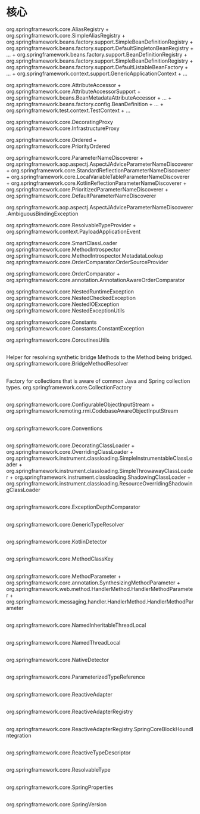 # 核心

org.springframework.core.AliasRegistry
    + org.springframework.core.SimpleAliasRegistry
        + org.springframework.beans.factory.support.SimpleBeanDefinitionRegistry
        + org.springframework.beans.factory.support.DefaultSingletonBeanRegistry
            + ...
    + org.springframework.beans.factory.support.BeanDefinitionRegistry
        + org.springframework.beans.factory.support.SimpleBeanDefinitionRegistry
        + org.springframework.beans.factory.support.DefaultListableBeanFactory
            + ...
        + org.springframework.context.support.GenericApplicationContext
            + ...

org.springframework.core.AttributeAccessor
    + org.springframework.core.AttributeAccessorSupport
        + org.springframework.beans.BeanMetadataAttributeAccessor
            + ...
    + org.springframework.beans.factory.config.BeanDefinition
        + ...
    + org.springframework.test.context.TestContext
        + ...

org.springframework.core.DecoratingProxy
org.springframework.core.InfrastructureProxy

org.springframework.core.Ordered
    + org.springframework.core.PriorityOrdered

org.springframework.core.ParameterNameDiscoverer
    + org.springframework.aop.aspectj.AspectJAdviceParameterNameDiscoverer
    + org.springframework.core.StandardReflectionParameterNameDiscoverer
    + org.springframework.core.LocalVariableTableParameterNameDiscoverer
    + org.springframework.core.KotlinReflectionParameterNameDiscoverer
    + org.springframework.core.PrioritizedParameterNameDiscoverer
        + org.springframework.core.DefaultParameterNameDiscoverer

org.springframework.aop.aspectj.AspectJAdviceParameterNameDiscoverer.AmbiguousBindingException

org.springframework.core.ResolvableTypeProvider
    + org.springframework.context.PayloadApplicationEvent<T>

org.springframework.core.SmartClassLoader
org.springframework.core.MethodIntrospector
org.springframework.core.MethodIntrospector.MetadataLookup<T>
org.springframework.core.OrderComparator.OrderSourceProvider

org.springframework.core.OrderComparator
    + org.springframework.core.annotation.AnnotationAwareOrderComparator

org.springframework.core.NestedRuntimeException
org.springframework.core.NestedCheckedException
org.springframework.core.NestedIOException
org.springframework.core.NestedExceptionUtils


org.springframework.core.Constants
org.springframework.core.Constants.ConstantException

org.springframework.core.CoroutinesUtils







## 
Helper for resolving synthetic bridge Methods to the Method being bridged. 
org.springframework.core.BridgeMethodResolver

## 
Factory for collections that is aware of common Java and Spring collection types. 
org.springframework.core.CollectionFactory

## 
org.springframework.core.ConfigurableObjectInputStream
    + org.springframework.remoting.rmi.CodebaseAwareObjectInputStream

## 
org.springframework.core.Conventions

## 
org.springframework.core.DecoratingClassLoader
    + org.springframework.core.OverridingClassLoader
        + org.springframework.instrument.classloading.SimpleInstrumentableClassLoader
        + org.springframework.instrument.classloading.SimpleThrowawayClassLoader
    + org.springframework.instrument.classloading.ShadowingClassLoader
        + org.springframework.instrument.classloading.ResourceOverridingShadowingClassLoader

## 
org.springframework.core.ExceptionDepthComparator

## 
org.springframework.core.GenericTypeResolver

## 
org.springframework.core.KotlinDetector

## 
org.springframework.core.MethodClassKey

## 
org.springframework.core.MethodParameter
    + org.springframework.core.annotation.SynthesizingMethodParameter
        + org.springframework.web.method.HandlerMethod.HandlerMethodParameter
        + org.springframework.messaging.handler.HandlerMethod.HandlerMethodParameter

## 
org.springframework.core.NamedInheritableThreadLocal

## 
org.springframework.core.NamedThreadLocal

## 
org.springframework.core.NativeDetector

## 


## 
org.springframework.core.ParameterizedTypeReference

## 
org.springframework.core.ReactiveAdapter

## 
org.springframework.core.ReactiveAdapterRegistry

## 
org.springframework.core.ReactiveAdapterRegistry.SpringCoreBlockHoundIntegration

## 
org.springframework.core.ReactiveTypeDescriptor

## 
org.springframework.core.ResolvableType

## 
org.springframework.core.SpringProperties

## 
org.springframework.core.SpringVersion



























